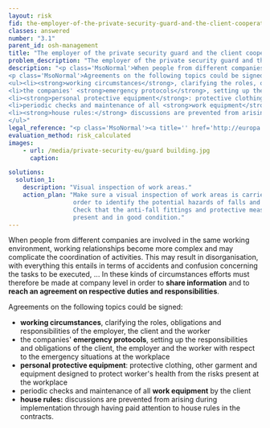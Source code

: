 ```yaml
---
layout: risk
fid: the-employer-of-the-private-security-guard-and-the-client-cooperate-in-implementing-health-safety-and-occupational-hygiene-provisions
classes: answered
number: "3.1"
parent_id: osh-management
title: "The employer of the private security guard and the client cooperate in implementing health, safety and occupational hygiene provisions."
problem_description: "The employer of the private security guard and the client do not cooperate in implementing health, safety and occupational hygiene provisions."
description: "<p class='MsoNormal'>When people from different companies are involved in the same working environment, working relationships become more complex and may complicate the coordination of activities. This may result in disorganisation, with everything this entails in terms of accidents and confusion concerning the tasks to be executed, ... In these kinds of circumstances efforts must therefore be made at company level in order to <strong>share information</strong> and to <strong>reach an agreement on respective duties and responsibilities</strong>.</p>&#13;
<p class='MsoNormal'>Agreements on the following topics could be signed:</p>&#13;
<ul><li><strong>working circumstances</strong>, clarifying the roles, obligations and responsibilities of the employer, the client and the worker</li>&#13;
<li>the companies' <strong>emergency protocols</strong>, setting up the responsibilities and obligations of the client, the employer and the worker with respect to the emergency situations at the workplace</li>&#13;
<li><strong>personal protective equipment</strong>: protective clothing, other garment and equipment designed to protect worker's health from the risks present at the workplace</li>&#13;
<li>periodic checks and maintenance of all <strong>work equipment</strong> by the client</li>&#13;
<li><strong>house rules:</strong> discussions are prevented from arising during implementation through having paid attention to house rules in the contracts.</li>&#13;
</ul>"
legal_reference: "<p class='MsoNormal'><a title='' href='http://europa.eu/legislation_summaries/employment_and_social_policy/health_hygiene_safety_at_work/c11113_en.htm' rel='nofollow' target='_blank'>89/391/CEE Implementing measures to improve the health and safety of workers (framework directive).</a></p>"
evaluation_method: risk_calculated
images:
    - url: /media/private-security-eu/guard building.jpg
      caption: 

solutions:
  solution_1:
    description: "Visual inspection of work areas."
    action_plan: "Make sure a visual inspection of work areas is carried out in
                  order to identify the potential hazards of falls and slips.
                  Check that the anti-fall fittings and protective measures are
                  present and in good condition."
---
```

When people from different companies are involved in the same working
environment, working relationships become more complex and may complicate the
coordination of activities. This may result in disorganisation, with
everything this entails in terms of accidents and confusion concerning the
tasks to be executed, ... In these kinds of circumstances efforts must
therefore be made at company level in order to **share information** and to
**reach an agreement on respective duties and responsibilities**.

Agreements on the following topics could be signed:

  * **working circumstances**, clarifying the roles, obligations and responsibilities of the employer, the client and the worker
  * the companies' **emergency protocols**, setting up the responsibilities and obligations of the client, the employer and the worker with respect to the emergency situations at the workplace
  * **personal protective equipment**: protective clothing, other garment and equipment designed to protect worker's health from the risks present at the workplace
  * periodic checks and maintenance of all **work equipment** by the client
  * **house rules:** discussions are prevented from arising during implementation through having paid attention to house rules in the contracts.



